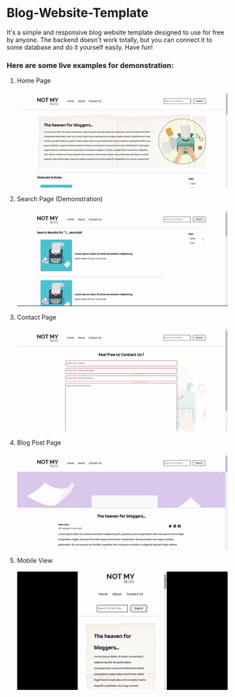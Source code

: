 # Blog-Website-Template

It's a simple and responsive blog website template designed to use for free by anyone. The backend doesn't work totally, but you can connect it to some database and do it yourself easily. Have fun!

### Here are some live examples for demonstration: 

1. Home Page <br> <br>
![Home Page](screenshots/home.gif) <br>

2. Search Page (Demonstration) <br> <br>
![Search Page](screenshots/search.gif) <br>

3. Contact Page <br> <br>
![Contact Page](screenshots/contact.gif) <br>

4. Blog Post Page<br> <br>
![Blog Post](screenshots/blogpost.gif)<br>

5. Mobile View<br> <br>
![Mobile View](screenshots/mobile.gif)<br>
